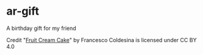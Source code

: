 # ar-gift
A birthday gift for my friend

Credit
"[Fruit Cream Cake](https://sketchfab.com/models/d1b442b228e6422f8877bab8f8a6bfec)" by Francesco Coldesina is licensed under CC BY 4.0
